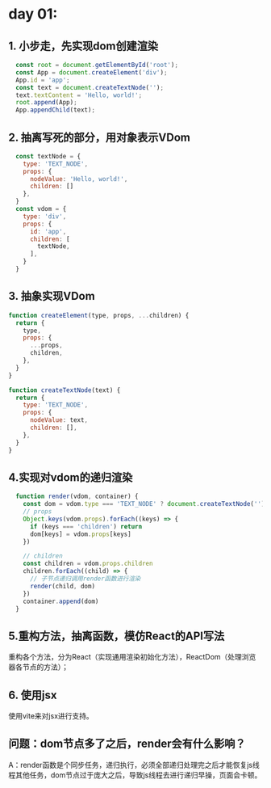 # day 01:

## 1. 小步走，先实现dom创建渲染
``` javascript
  const root = document.getElementById('root');
  const App = document.createElement('div');
  App.id = 'app';
  const text = document.createTextNode('');
  text.textContent = 'Hello, world!';
  root.append(App);
  App.appendChild(text);
```

## 2. 抽离写死的部分，用对象表示VDom
``` javascript
  const textNode = {
    type: 'TEXT_NODE',
    props: {
      nodeValue: 'Hello, world!',
      children: []
    },
  }
  const vdom = {
    type: 'div',
    props: {
      id: 'app',
      children: [
        textNode,
      ],
    }
  }
```


## 3. 抽象实现VDom
``` javascript 
function createElement(type, props, ...children) {
  return {
    type,
    props: {
      ...props,
      children,
    },
  }
}

function createTextNode(text) {
  return {
    type: 'TEXT_NODE',
    props: {
      nodeValue: text,
      children: [],
    },
  }
}
```

## 4.实现对vdom的递归渲染
``` javascript 
  function render(vdom, container) {
    const dom = vdom.type === 'TEXT_NODE' ? document.createTextNode('') : document.createElement(vdom.type)
    // props
    Object.keys(vdom.props).forEach((keys) => {
      if (keys === 'children') return
      dom[keys] = vdom.props[keys]
    })

    // children
    const children = vdom.props.children
    children.forEach((child) => {
      // 子节点递归调用render函数进行渲染
      render(child, dom)
    })
    container.append(dom)
  }
```

## 5.重构方法，抽离函数，模仿React的API写法
重构各个方法，分为React（实现通用渲染初始化方法），ReactDom（处理浏览器各节点的方法）；



## 6. 使用jsx
使用vite来对jsx进行支持。


## 问题：dom节点多了之后，render会有什么影响？
A：render函数是个同步任务，递归执行，必须全部递归处理完之后才能恢复js线程其他任务，dom节点过于庞大之后，导致js线程去进行递归早操，页面会卡顿。